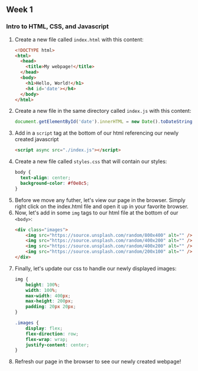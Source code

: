 ## Week 1
### Intro to HTML, CSS, and Javascript

1. Create a new file called `index.html` with this content:
    ```html
    <!DOCTYPE html>
    <html>
      <head>
        <title>My webpage!</title>
      </head>
      <body>
        <h1>Hello, World!</h1>
        <h4 id='date'></h4>
      </body>
    </html>
    ```
2. Create a new file in the same directory called `index.js` with this content:
    ```javascript
    document.getElementById('date').innerHTML = new Date().toDateString();
    ```
3. Add in a `script` tag at the bottom of our html referencing our newly created javascript
    ```html
    <script async src="./index.js"></script>
    ``` 
4. Create a new file called `styles.css` that will contain our styles:
    ```css
    body {
      text-align: center;
      background-color: #f0e8c5;
    }
    ```
6. Before we move any futher, let's view our page in the browser. 
   Simply right click on the index.html file and open it up in your favorite browser. 
5. Now, let's add in some `img` tags to our html file at the bottom of our `<body>`:
    ```html
    <div class="images">
        <img src="https://source.unsplash.com/random/800x400" alt="" />
        <img src="https://source.unsplash.com/random/400x200" alt="" />
        <img src="https://source.unsplash.com/random/400x200" alt="" />
        <img src="https://source.unsplash.com/random/200x100" alt="" />
    </div>
    ```
6. Finally, let's update our css to handle our newly displayed images:
    ```css
    img {
    	height: 100%;
    	width: 100%;
    	max-width: 400px;
    	max-height: 200px;
    	padding: 20px 20px;
    }
    
    .images {
    	display: flex;
    	flex-direction: row;
    	flex-wrap: wrap;
    	justify-content: center;
    }
    ```
7. Refresh our page in the browser to see our newly created webpage!
